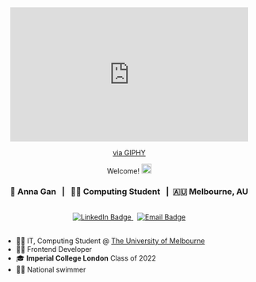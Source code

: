 <div id='header' align='center'>
  <div id='header-content' align='center'>
    <iframe src="https://giphy.com/embed/L1R1tvI9svkIWwpVYr" width="480" height="271" style="" frameBorder="0" class="giphy-embed" allowFullScreen></iframe><p><a href="https://giphy.com/gifs/Pluralsight-computer-technology-coding-L1R1tvI9svkIWwpVYr">via GIPHY</a></p>
      <p>Welcome! <img src="https://media.giphy.com/media/hvRJCLFzcasrR4ia7z/giphy.gif" width='20'/></p>
    </h2>
  </div>
  
  <div id='my-details'>
    <h3> 👩 Anna Gan &nbsp; | &nbsp; 👩‍💻 Computing Student &nbsp; | &nbsp;🇦🇺 Melbourne, AU</h3>
  </div>

  <br />
  
  <div id='social-medias'>
    <a href='https://www.linkedin.com/in/annagan/'>
      <img src='https://img.shields.io/badge/LinkedIn-blue?style=for-the-badge&logo=linkedin&logoColor=white' alt='LinkedIn Badge'/>
    </a>
    &nbsp;
    <a href='mailto:annaxjgan@gmail.com'>
      <img src='https://img.shields.io/badge/Gmail-D14836?style=for-the-badge&logo=gmail&logoColor=white](https://img.shields.io/badge/Gmail-D14836?style=for-the-badge&logo=gmail&logoColor=white' alt='Email Badge'/>
    </a>
  </div>
  
  </br>
  
  <div id='about-me' align='left'>
      <ul>
        <li>👩‍💻 IT, Computing Student @ <a href='[https://www.kubrickgroup.com/uk/](https://study.unimelb.edu.au/find/courses/graduate/master-of-information-technology/)'>The University of Melbourne</a></li>
        <li>🏊‍♀️ Frontend Developer</li>
        <li>🎓 <b>Imperial College London</b> Class of 2022 </li>
        <li>🏊‍♀️ National swimmer</li>
      </ul>
  </div>
  
</div>
